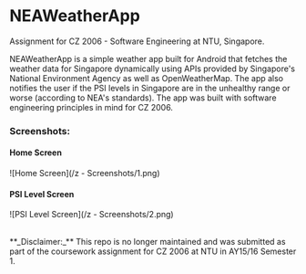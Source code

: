 # NEAWeatherApp
Assignment for CZ 2006 - Software Engineering at NTU, Singapore.

NEAWeatherApp is a simple weather app built for Android that fetches the weather data for Singapore dynamically using APIs provided by Singapore's National Environment Agency as well as OpenWeatherMap. The app also notifies the user if the PSI levels in Singapore are in the unhealthy range or worse (according to NEA's standards). The app was built with software engineering principles in mind for CZ 2006.

### Screenshots:
#### Home Screen
![Home Screen](/z - Screenshots/1.png)

#### PSI Level Screen
![PSI Level Screen](/z - Screenshots/2.png)

<br>
**_Disclaimer:_** This repo is no longer maintained and was submitted as part of the coursework assignment for CZ 2006 at NTU in AY15/16 Semester 1.
